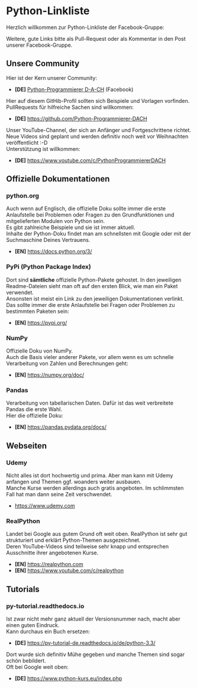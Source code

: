 # Python-Linkliste

Herzlich willkommen zur Python-Linkliste der Facebook-Gruppe:  

Weitere, gute Links bitte als Pull-Request oder als Kommentar in den Post unserer Facebook-Gruppe.

## Unsere Community
Hier ist der Kern unserer Community:  
- **[DE]** [Python-Programmierer D-A-CH](https://www.facebook.com/groups/Python.Programmierer.DACH) (Facebook)

Hier auf diesem GitHib-Profil sollten sich Beispiele und Vorlagen vorfinden.  
PullRequests für hilfreiche Sachen sind willkommen:  
- **[DE]** https://github.com/Python-Programmierer-DACH

Unser YouTube-Channel, der sich an Anfänger und Fortgeschrittene richtet.  
Neue Videos sind geplant und werden definitiv noch weit vor Weihnachten veröffentlicht :-D  
Unterstützung ist willkommen:  
- **[DE]** https://www.youtube.com/c/PythonProgrammiererDACH


## Offizielle Dokumentationen

### python.org
Auch wenn auf Englisch, die offizielle Doku sollte immer die erste Anlaufstelle bei Problemen oder Fragen zu den Grundfunktionen und mitgelieferten Modulen von Python sein.  
Es gibt zahlreiche Beispiele und sie ist immer aktuell.  
Inhalte der Python-Doku findet man am schnellsten mit Google oder mit der Suchmaschine Deines Vertrauens.  
- **[EN]** https://docs.python.org/3/

### PyPi (Python Package Index)
Dort sind **sämtliche** offizielle Python-Pakete gehostet. In den jeweiligen Readme-Dateien sieht man oft auf den ersten Blick, wie man ein Paket verwendet.  
Ansonsten ist meist ein Link zu den jeweiligen Dokumentationen verlinkt.  
Das sollte immer die erste Anlaufstelle bei Fragen oder Problemen zu bestimmten Paketen sein:  
- **[EN]** https://pypi.org/

### NumPy
Offizielle Doku von NumPy.  
Auch die Basis vieler anderer Pakete, vor allem wenn es um schnelle Verarbeitung von Zahlen und Berechnungen geht:  
- **[EN]** https://numpy.org/doc/

### Pandas
Verarbeitung von tabellarischen Daten. Dafür ist das weit verbreitete Pandas die erste Wahl.  
Hier die offizielle Doku:  
- **[EN]** https://pandas.pydata.org/docs/



## Webseiten

### Udemy
Nicht alles ist dort hochwertig und prima. Aber man kann mit Udemy anfangen und Themen ggf. woanders weiter ausbauen.  
Manche Kurse werden allerdings auch gratis angeboten. Im schlimmsten Fall hat man dann seine Zeit verschwendet.  
- https://www.udemy.com

### RealPython
Landet bei Google aus gutem Grund oft weit oben. RealPython ist sehr gut strukturiert und erklärt Python-Themen ausgezeichnet.  
Deren YouTube-Videos sind teilweise sehr knapp und entsprechen Ausschnitte ihrer angebotenen Kurse.  
- **[EN]** https://realpython.com
- **[EN]** https://www.youtube.com/c/realpython



## Tutorials

### py-tutorial.readthedocs.io
Ist zwar nicht mehr ganz aktuell der Versionsnummer nach, macht aber einen guten Eindruck.  
Kann durchaus ein Buch ersetzen:  
- **[DE]** https://py-tutorial-de.readthedocs.io/de/python-3.3/


Dort wurde sich definitiv Mühe gegeben und manche Themen sind sogar schön bebildert.  
Oft bei Google weit oben:  
- **[DE]** https://www.python-kurs.eu/index.php

